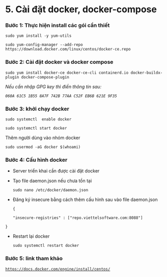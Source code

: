 # 5. Cài đặt docker, docker-compose

### **Bước 1: Thực hiện install các gói cần thiết**

`sudo yum install -y yum-utils`

&#x20;`sudo yum-config-manager --add-repo https://download.docker.com/linux/centos/docker-ce.repo`

### Bước 2: Cài đặt docker và docker compose

`sudo yum install docker-ce docker-ce-cli containerd.io docker-buildx-plugin docker-compose-plugin`

_Nếu cần nhập GPG key thì điền thông tin sau:_

_`060A 61C5 1B55 8A7F 742B 77AA C52F EB6B 621E 9F35`_

### Bước 3: khởi chạy docker

`sudo systemctl  enable docker`

`sudo systemctl start docker`

Thêm người dùng vào nhóm docker

`sudo usermod -aG docker $(whoami)`

### Bước 4: Cấu hình docker

* Server triển khai cần được cài đặt docker
*   Tạo file daemon.json nếu chưa tồn tại

    `sudo nano /etc/docker/daemon.json`
*   Đăng ký insecure bằng cách thêm cấu hình sau vào file daemon.json

    `{`

    `"insecure-registries" : ["repo.viettelsoftware.com:8088"]`&#x20;

&#x20;   `}`

*   Restart lại docker

    `sudo systemctl restart docker`

### Bước 5: link tham khảo

[`https://docs.docker.com/engine/install/centos/`](https://docs.docker.com/engine/install/centos/)
